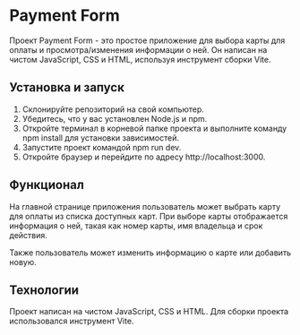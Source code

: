 # Payment Form

Проект Payment Form - это простое приложение для выбора карты для оплаты и просмотра/изменения информации о ней. Он написан на чистом JavaScript, CSS и HTML, используя инструмент сборки Vite.

## Установка и запуск

1. Склонируйте репозиторий на свой компьютер.
2. Убедитесь, что у вас установлен Node.js и npm.
3. Откройте терминал в корневой папке проекта и выполните команду npm install для установки зависимостей.
4. Запустите проект командой npm run dev.
5. Откройте браузер и перейдите по адресу http://localhost:3000.

## Функционал

На главной странице приложения пользователь может выбрать карту для оплаты из списка доступных карт. При выборе карты отображается информация о ней, такая как номер карты, имя владельца и срок действия.

Также пользователь может изменить информацию о карте или добавить новую.

## Технологии

Проект написан на чистом JavaScript, CSS и HTML. Для сборки проекта использовался инструмент Vite.
